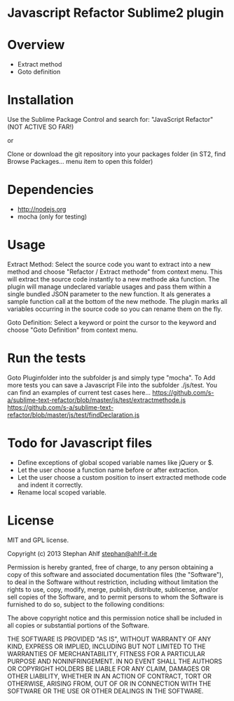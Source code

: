 Javascript Refactor Sublime2 plugin
===============================

Overview
========

- Extract method
- Goto definition


Installation
============

Use the Sublime Package Control and search for: "JavaScript Refactor" (NOT ACTIVE SO FAR!)

or

Clone or download the git repository into your packages folder (in ST2, find Browse Packages... menu item to open this folder)

Dependencies
============
- http://nodejs.org
- mocha (only for testing)

Usage
=====

Extract Method:
Select the source code you want to extract into a new method and choose "Refactor / Extract methode" from context menu. 
This will extract the source code instantly to a new methode aka function. The plugin will manage undeclared variable usages and pass them within a single bundled JSON parameter to the new function.
It als generates a sample function call at the bottom of the new methode.
The plugin marks all variables occurring in the source code so you can rename them on the fly. 

Goto Definition:
Select a keyword or point the cursor to the keyword and choose "Goto Definition" from context menu.


Run the tests
=============
Goto Pluginfolder into the subfolder js and simply type "mocha". To Add more tests you can save a Javascript File into the subfolder ./js/test.
You can find an examples of current test cases here... 
https://github.com/s-a/sublime-text-refactor/blob/master/js/test/extractmethode.js
https://github.com/s-a/sublime-text-refactor/blob/master/js/test/findDeclaration.js


Todo for Javascript files
========================
- Define exceptions of global scoped variable names like jQuery or $.
- Let the user choose a function name before or after extraction.
- Let the user choose a custom position to insert extracted methode code and indent it correctly.
- Rename local scoped variable.


License
=======


MIT and GPL license.

Copyright (c) 2013 Stephan Ahlf <stephan@ahlf-it.de>

Permission is hereby granted, free of charge, to any person obtaining a copy of this software and associated documentation files (the "Software"), to deal in the Software without restriction, including without limitation the rights to use, copy, modify, merge, publish, distribute, sublicense, and/or sell copies of the Software, and to permit persons to whom the Software is furnished to do so, subject to the following conditions:

The above copyright notice and this permission notice shall be included in all copies or substantial portions of the Software.

THE SOFTWARE IS PROVIDED "AS IS", WITHOUT WARRANTY OF ANY KIND, EXPRESS OR IMPLIED, INCLUDING BUT NOT LIMITED TO THE WARRANTIES OF MERCHANTABILITY, FITNESS FOR A PARTICULAR PURPOSE AND NONINFRINGEMENT. IN NO EVENT SHALL THE AUTHORS OR COPYRIGHT HOLDERS BE LIABLE FOR ANY CLAIM, DAMAGES OR OTHER LIABILITY, WHETHER IN AN ACTION OF CONTRACT, TORT OR OTHERWISE, ARISING FROM, OUT OF OR IN CONNECTION WITH THE SOFTWARE OR THE USE OR OTHER DEALINGS IN THE SOFTWARE.